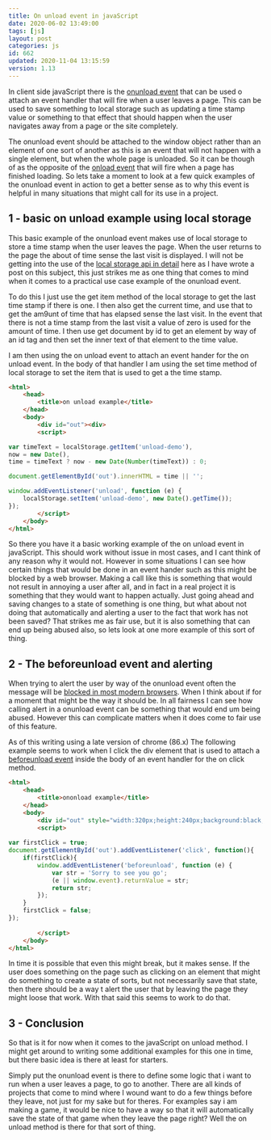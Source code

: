 ```yaml
---
title: On unload event in javaScript
date: 2020-06-02 13:49:00
tags: [js]
layout: post
categories: js
id: 662
updated: 2020-11-04 13:15:59
version: 1.13
---
```


In client side javaScript there is the [onunload event](https://developer.mozilla.org/en-US/docs/Web/API/Window/unload_event) that can be used o attach an event handler that will fire when a user leaves a page. This can be used to save something to local storage such as updating a time stamp value or something to that effect that should happen when the user navigates away from a page or the site completely. 

The onunload event should be attached to the window object rather than an element of one sort of another as this is an event that will not happen with a single element, but when the whole page is unloaded. So it can be though of as the opposite of the  [onload event](https://developer.mozilla.org/en-US/docs/Web/API/GlobalEventHandlers/onload) that will fire when a page has finished loading. So lets take a moment to look at a few quick examples of the onunload event in action to get a better sense as to why this event is helpful in many situations that might call for its use in a project.

<!-- more -->

## 1 - basic on unload example using local storage

This basic example of the onunload event makes use of local storage to store a time stamp when the user leaves the page. When the user returns to the page the about of time sense the last visit is displayed. I will not be getting into the use of the [local storage api in detail](/2019/08/20/js-web-storage/) here as I have wrote a post on this subject, this just strikes me as one thing that comes to mind when it comes to a practical use case example of the onunload event.

To do this I just use the get item method of the local storage to get the last time stamp if there is one. I then also get the current time, and use that to get the am9unt of time that has elapsed sense the last visit. In the event that there is not a time stamp from the last visit a value of zero is used for the amount of time. I then use get document by id to get an element by way of an id tag and then set the inner text of that element to the time value.

I am then using the on unload event to attach an event hander for the on unload event. In the body of that handler I am using the set time method of local storage to set the item that is used to get a the time stamp.

```html
<html>
    <head>
        <title>on unload example</title>
    </head>
    <body>
        <div id="out"><div>
        <script>

var timeText = localStorage.getItem('unload-demo'),
now = new Date(),
time = timeText ? now - new Date(Number(timeText)) : 0;

document.getElementById('out').innerHTML = time || '';

window.addEventListener('unload', function (e) {
    localStorage.setItem('unload-demo', new Date().getTime());
});
        </script>
    </body>
</html>
```

So there you have it a basic working example of the on unload event in javaScript. This should work without issue in most cases, and I cant think of any reason why it would not. However in some situations I can see how certain things that would be done in an event hander such as this might be blocked by a web browser. Making a call like this is something that would not result in annoying a user after all, and in fact in a real project it is something that they would want to happen actually. Just going ahead and saving changes to a state of something is one thing, but what about not doing that automatically and alerting a user to the fact that work has not been saved? That strikes me as fair use, but it is also something that can end up being abused also, so lets look at one more example of this sort of thing.

## 2 - The beforeunload event and alerting

When trying to alert the user by way of the onunload event often the message will be [blocked in most modern browsers](https://stackoverflow.com/questions/7794301/window-onunload-is-not-working-properly-in-chrome-browser-can-any-one-help-me). When I think about if for a moment that might be the way it should be. In all fairness I can see how calling alert in a onunload event can be something that would end um being abused. However this can complicate matters when it does come to fair use of this feature.

As of this writing using a late version of chrome (86.x) The following example seems to work when I click the div element that is used to attach a [beforeunload event](https://developer.mozilla.org/en-US/docs/Web/API/Window/beforeunload_event) inside the body of an event handler for the on click method.

```html
<html>
    <head>
        <title>ononload example</title>
    </head>
    <body>
        <div id="out" style="width:320px;height:240px;background:black;"><div>
        <script>
 
var firstClick = true;
document.getElementById('out').addEventListener('click', function(){
    if(firstClick){
        window.addEventListener('beforeunload', function (e) {
            var str = 'Sorry to see you go';
            (e || window.event).returnValue = str;
            return str;
        });
    }
    firstClick = false;
});
 
        </script>
    </body>
</html>
```

In time it is possible that even this might break, but it makes sense. If the user does something on the page such as clicking on an element that might do something to create a state of sorts, but not necessarily save that state, then there should be a way t alert the user that by leaving the page they might loose that work. With that said this seems to work to do that.

## 3 - Conclusion

So that is it for now when it comes to the javaScript on unload method. I might get around to writing some additional examples for this one in time, but there basic idea is there at least for starters. 

Simply put the onunload event is there to define some logic that i want to run when a user leaves a page, to go to another. There are all kinds of projects that come to mind where I wound want to do a few things before they leave, not just for my sake but for theres. For examples say i am making a game, it would be nice to have a way so that it will automatically save the state of that game when they leave the page right? Well the on unload method is there for that sort of thing.